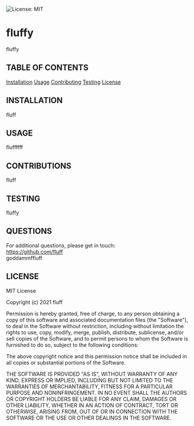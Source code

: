 ![License: MIT](https://img.shields.io/badge/License-MIT-yellow.svg)
# fluffy

fluffy

## TABLE OF CONTENTS
[Installation](#INSTALLATION)  [Usage](#USAGE)  [Contributing](#CONTRIBUTING)  [Testing](#TESTING)  [License](#LICENSE)  

## INSTALLATION <a name="INSTALLATION"></a>

fluff
 
## USAGE <a name="USAGE"></a>

fluffffff
 
## CONTRIBUTIONS <a name="CONSTRIBUTIONS"></a>

fluff

## TESTING <a name="TESTING"></a>

fluffy


## QUESTIONS <a name="QUESTIONS"></a>
For additional questions, please get in touch:  
https://github.com/fluff  
goddammffluff


## LICENSE
MIT License

Copyright (c) 2021 fluff

Permission is hereby granted, free of charge, to any person obtaining a copy
of this software and associated documentation files (the "Software"), to deal
in the Software without restriction, including without limitation the rights
to use, copy, modify, merge, publish, distribute, sublicense, and/or sell
copies of the Software, and to permit persons to whom the Software is
furnished to do so, subject to the following conditions:

The above copyright notice and this permission notice shall be included in all
copies or substantial portions of the Software.

THE SOFTWARE IS PROVIDED "AS IS", WITHOUT WARRANTY OF ANY KIND, EXPRESS OR
IMPLIED, INCLUDING BUT NOT LIMITED TO THE WARRANTIES OF MERCHANTABILITY,
FITNESS FOR A PARTICULAR PURPOSE AND NONINFRINGEMENT. IN NO EVENT SHALL THE
AUTHORS OR COPYRIGHT HOLDERS BE LIABLE FOR ANY CLAIM, DAMAGES OR OTHER
LIABILITY, WHETHER IN AN ACTION OF CONTRACT, TORT OR OTHERWISE, ARISING FROM,
OUT OF OR IN CONNECTION WITH THE SOFTWARE OR THE USE OR OTHER DEALINGS IN THE
SOFTWARE.